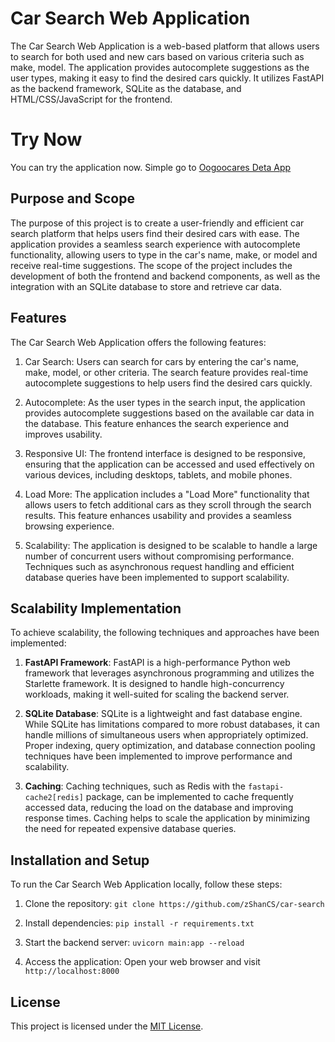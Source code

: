 # Car Search Web Application

The Car Search Web Application is a web-based platform that allows users to search for both used and new cars based on various criteria such as make, model. The application provides autocomplete suggestions as the user types, making it easy to find the desired cars quickly. It utilizes FastAPI as the backend framework, SQLite as the database, and HTML/CSS/JavaScript for the frontend.

# Try Now
You can try the application now. Simple go to [Oogoocares Deta App](https://oogoocars-1-w2365740.deta.app/)
## Purpose and Scope

The purpose of this project is to create a user-friendly and efficient car search platform that helps users find their desired cars with ease. The application provides a seamless search experience with autocomplete functionality, allowing users to type in the car's name, make, or model and receive real-time suggestions. The scope of the project includes the development of both the frontend and backend components, as well as the integration with an SQLite database to store and retrieve car data.

## Features

The Car Search Web Application offers the following features:

1. Car Search: Users can search for cars by entering the car's name, make, model, or other criteria. The search feature provides real-time autocomplete suggestions to help users find the desired cars quickly.

2. Autocomplete: As the user types in the search input, the application provides autocomplete suggestions based on the available car data in the database. This feature enhances the search experience and improves usability.

3. Responsive UI: The frontend interface is designed to be responsive, ensuring that the application can be accessed and used effectively on various devices, including desktops, tablets, and mobile phones.

4. Load More: The application includes a "Load More" functionality that allows users to fetch additional cars as they scroll through the search results. This feature enhances usability and provides a seamless browsing experience.

5. Scalability: The application is designed to be scalable to handle a large number of concurrent users without compromising performance. Techniques such as asynchronous request handling and efficient database queries have been implemented to support scalability.

## Scalability Implementation

To achieve scalability, the following techniques and approaches have been implemented:

1. **FastAPI Framework**: FastAPI is a high-performance Python web framework that leverages asynchronous programming and utilizes the Starlette framework. It is designed to handle high-concurrency workloads, making it well-suited for scaling the backend server.

2. **SQLite Database**: SQLite is a lightweight and fast database engine. While SQLite has limitations compared to more robust databases, it can handle millions of simultaneous users when appropriately optimized. Proper indexing, query optimization, and database connection pooling techniques have been implemented to improve performance and scalability.

3. **Caching**: Caching techniques, such as Redis with the `fastapi-cache2[redis]` package, can be implemented to cache frequently accessed data, reducing the load on the database and improving response times. Caching helps to scale the application by minimizing the need for repeated expensive database queries.

## Installation and Setup

To run the Car Search Web Application locally, follow these steps:

1. Clone the repository: `git clone https://github.com/zShanCS/car-search`

2. Install dependencies: `pip install -r requirements.txt`

3. Start the backend server: `uvicorn main:app --reload`

4. Access the application: Open your web browser and visit `http://localhost:8000`


## License

This project is licensed under the [MIT License](./LICENSE).
